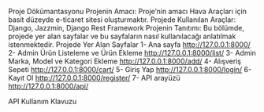 Proje Dökümantasyonu
Projenin Amacı:
	Proje’nin amacı Hava Araçları için basit düzeyde e-ticaret sitesi oluşturmaktır.
Projede Kullanılan Araçlar:
	Django, Jazzmin, Django Rest Framework
 Projenin Tanıtımı:
  Bu bölümde, projede yer alan sayfalar ve bu sayfaların nasıl kullanılacağı anlatılmak istenmektedir.
Projede Yer Alan Sayfalar
1-	Ana sayfa http://127.0.0.1:8000/
2-	Admin Ürün Listeleme ve Ürün Ekleme http://127.0.0.1:8000/list/
3-	Admin Marka, Model ve Kategori Ekleme http://127.0.0.1:8000/add/
4-	Alışveriş Sepeti http://127.0.0.1:8000/cart/
5-	Giriş Yap http://127.0.0.1:8000/login/
6-	Kayıt Ol http://127.0.0.1:8000/register/
7-	API arayüzü http://127.0.0.1:8000/api/


API Kullanım Klavuzu

